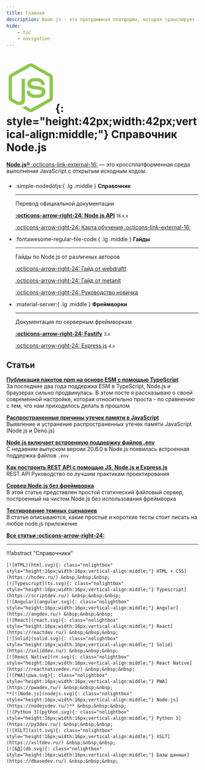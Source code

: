 ```yaml
---
title: Главная
description: Node.js - это программная платформа, которая транслирует JavaScript в машинный код, исполняемый на стороне сервера
hide:
    - toc
    - navigation
---
```


# ![Node.js](nodejs.svg){: style="height:42px;width:42px;vertical-align:middle;"} Справочник Node.js

[**Node.js®** :octicons-link-external-16:](https://nodejs.org/ru) — это кроссплатформенная среда выполнения JavaScript с открытым исходным кодом.

<div class="grid cards" style="margin-top: 1.6em" markdown>

-   :simple-nodedotjs:{ .lg .middle } **Справочник**

    ***

    Перевод официальной документации

    **[:octicons-arrow-right-24: Node.js API](api/index.md)** <small>18.x.x</small>

    [:octicons-arrow-right-24: Карта обучения :octicons-link-external-16:](https://devmaps.ru/nodejs-2020)

-   :fontawesome-regular-file-code:{ .lg .middle } **Гайды**

    ***

    Гайды по Node.js от различных авторов

    [:octicons-arrow-right-24: Гайд от webdraftt](guides/webdraftt/index.md)

    [:octicons-arrow-right-24: Гайд от metanit](guides/metanit/index.md)

    [:octicons-arrow-right-24: Руководство новичка](guides/freecodecamp.md)

-   :material-server:{ .lg .middle } **Фреймворки**

    ***

    Документация по серверным фреймворкам

    **[:octicons-arrow-right-24: Fastify](./frameworks/fastify.3.book/index.md)** <small>3.x</small>

    [:octicons-arrow-right-24: Express.js](./frameworks/express.4/index.md) <small>4.x</small>

</div>

## Статьи

**[Публикация пакетов npm на основе ESM с помощью TypeScript](./guides/typescript-esm-packages.md)**<br />За последние два года поддержка ESM в TypeScript, Node.js и браузерах сильно продвинулась. В этом посте я рассказываю о своей современной настройке, которая относительно проста - по сравнению с тем, что нам приходилось делать в прошлом

**[Распространенные причины утечек памяти в JavaScript](./guides/common-causes-of-memory-leaks-in-javascript.md)**<br /> Выявление и устранение распространенных утечек памяти JavaScript (Node.js и Deno.js)

**[Node.js включает встроенную поддержку файлов .env](./guides/env.md)**<br /> С недавним выпуском версии 20.6.0 в Node.js появилась встроенная поддержка файлов `.env`

**[Как построить REST API с помощью JS, Node.js и Express.js](guides/rest-api-design/index.md)**<br /> REST API Руководство по лучшим практикам проектирования

**[Сервер Node.js без фреймворка](guides/server_without_framework.md)**<br /> В этой статье представлен простой статический файловый сервер, построенный на чистом Node.js без использования фреймворка

**[Тестирование темных сценариев](guides/testing-dark-scenarios.md)**<br /> В статье описываются, какие простые и короткие тесты стоит писать на любое node.js приложение

**[Все статьи :octicons-arrow-right-24:](./guides/index.md)**

---

!!!abstract "Справочники"

    [![HTML](html.svg){: class="nolightbox" style="height:16px;width:16px;vertical-align:middle;"} HTML + CSS](https://hcdev.ru/) &nbsp;&nbsp;&nbsp;
    [![Typescript](ts.svg){: class="nolightbox" style="height:16px;width:16px;vertical-align:middle;"} Typescript](https://scriptdev.ru/) &nbsp;&nbsp;&nbsp;
    [![Angular](angular.svg){: class="nolightbox" style="height:16px;width:16px;vertical-align:middle;"} Angular](https://angdev.ru/) &nbsp;&nbsp;&nbsp;
    [![React](react.svg){: class="nolightbox" style="height:16px;width:16px;vertical-align:middle;"} React](https://reactdev.ru/) &nbsp;&nbsp;&nbsp;
    [![Solid](solid.svg){: class="nolightbox" style="height:16px;width:16px;vertical-align:middle;"} Solid](https://soliddev.ru/) &nbsp;&nbsp;&nbsp;
    [![React Native](rn.svg){: class="nolightbox" style="height:16px;width:16px;vertical-align:middle;"} React Native](https://reactnativedev.ru/) &nbsp;&nbsp;&nbsp;
    [![PWA](pwa.svg){: class="nolightbox" style="height:16px;width:16px;vertical-align:middle;"} PWA](https://pwadev.ru/) &nbsp;&nbsp;&nbsp;
    **[![Node.js](nodejs.svg){: class="nolightbox" style="height:16px;width:16px;vertical-align:middle;"} Node.js](https://nodejsdev.ru/)** &nbsp;&nbsp;&nbsp;
    [![Python 3](python.svg){: class="nolightbox" style="height:16px;width:16px;vertical-align:middle;"} Python 3](https://py3dev.ru/) &nbsp;&nbsp;&nbsp;
    [![XSLT](xslt.svg){: class="nolightbox" style="height:16px;width:16px;vertical-align:middle;"} XSLT](https://xsltdev.ru/) &nbsp;&nbsp;&nbsp;
    [![БД](db.svg){: class="nolightbox" style="height:16px;width:16px;vertical-align:middle;"} Базы данных](https://dbasedev.ru/) &nbsp;&nbsp;&nbsp;
